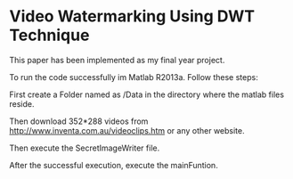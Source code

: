 # Video Watermarking Using DWT Technique


This paper has been implemented as my final year project.

To run the code successfully im Matlab R2013a. Follow these steps:

First create a Folder named as /Data in the directory where the matlab files reside.


Then download 352*288 videos from http://www.inventa.com.au/videoclips.htm or any other website.


Then execute the SecretImageWriter file.


After the successful execution, execute the mainFuntion.
